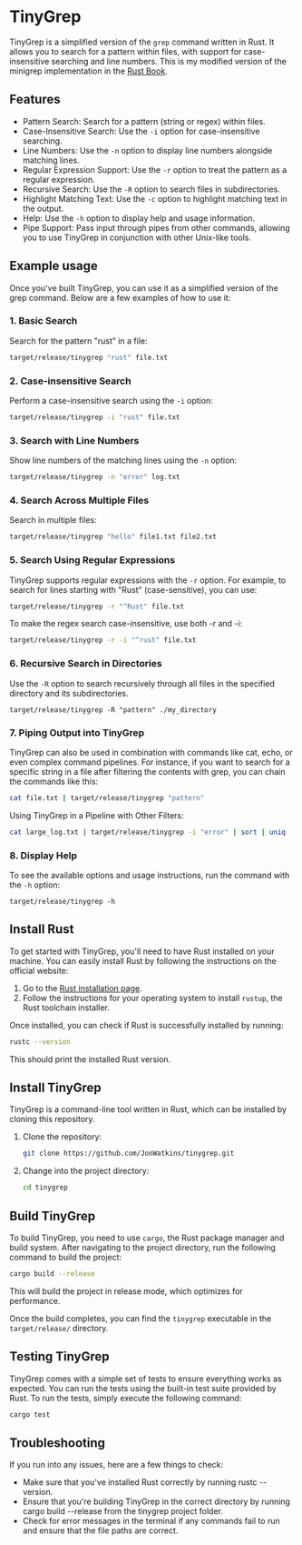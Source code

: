 # TinyGrep

TinyGrep is a simplified version of the `grep` command written in Rust. It allows you to search for a pattern within 
files, with support for case-insensitive searching and line numbers. This is my modified version of the minigrep
implementation in the [Rust Book](https://doc.rust-lang.org).

## Features

* Pattern Search: Search for a pattern (string or regex) within files.
* Case-Insensitive Search: Use the `-i` option for case-insensitive searching.
* Line Numbers: Use the `-n` option to display line numbers alongside matching lines.
* Regular Expression Support: Use the `-r` option to treat the pattern as a regular expression.
* Recursive Search: Use the `-R` option to search files in subdirectories.
* Highlight Matching Text: Use the `-c` option to highlight matching text in the output.
* Help: Use the `-h` option to display help and usage information.
* Pipe Support: Pass input through pipes from other commands, allowing you to use TinyGrep in conjunction with other 
  Unix-like tools.

## Example usage

Once you've built TinyGrep, you can use it as a simplified version of the grep command. Below are a few examples of how 
to use it:

### 1. Basic Search

Search for the pattern "rust" in a file:

```bash
target/release/tinygrep "rust" file.txt
```

### 2. Case-insensitive Search

Perform a case-insensitive search using the `-i` option:

```bash
target/release/tinygrep -i "rust" file.txt
```

### 3. Search with Line Numbers

Show line numbers of the matching lines using the `-n` option:

```bash
target/release/tinygrep -n "error" log.txt
```

### 4. Search Across Multiple Files

Search in multiple files:

```bash
target/release/tinygrep "hello" file1.txt file2.txt
```

### 5. Search Using Regular Expressions

TinyGrep supports regular expressions with the `-r` option. For example, to search for lines starting with "Rust" 
(case-sensitive), you can use:

```bash
target/release/tinygrep -r "^Rust" file.txt
```

To make the regex search case-insensitive, use both -r and -i:

```bash
target/release/tinygrep -r -i "^rust" file.txt
```

### 6. Recursive Search in Directories

Use the `-R` option to search recursively through all files in the specified directory and its subdirectories.

```
target/release/tinygrep -R "pattern" ./my_directory
```

### 7. Piping Output into TinyGrep

TinyGrep can also be used in combination with commands like cat, echo, or even complex command pipelines. For 
instance, if you want to search for a specific string in a file after filtering the contents with grep, you can 
chain the commands like this:

```bash
cat file.txt | target/release/tinygrep "pattern"
```

Using TinyGrep in a Pipeline with Other Filters:

```bash
cat large_log.txt | target/release/tinygrep -i "error" | sort | uniq
```

### 8. Display Help

To see the available options and usage instructions, run the command with the `-h` option:
```
target/release/tinygrep -h
```

## Install Rust

To get started with TinyGrep, you'll need to have Rust installed on your machine. You can easily install Rust by following 
the instructions on the official website:

1. Go to the [Rust installation page](https://www.rust-lang.org/learn/get-started).
2. Follow the instructions for your operating system to install `rustup`, the Rust toolchain installer.

Once installed, you can check if Rust is successfully installed by running:

```sh
rustc --version
```

This should print the installed Rust version.

## Install TinyGrep

TinyGrep is a command-line tool written in Rust, which can be installed by cloning this repository.

1. Clone the repository:
   ```bash
   git clone https://github.com/JonWatkins/tinygrep.git
   ```

2. Change into the project directory:
   ```bash
   cd tinygrep
   ```

## Build TinyGrep

To build TinyGrep, you need to use `cargo`, the Rust package manager and build system. After navigating to 
the project directory, run the following command to build the project:

```bash
cargo build --release
```

This will build the project in release mode, which optimizes for performance.

Once the build completes, you can find the `tinygrep` executable in the `target/release/` directory.

## Testing TinyGrep
TinyGrep comes with a simple set of tests to ensure everything works as expected. You can run the tests using the 
built-in test suite provided by Rust.
To run the tests, simply execute the following command:

```bash
cargo test
```

## Troubleshooting

If you run into any issues, here are a few things to check:

* Make sure that you've installed Rust correctly by running rustc --version.
* Ensure that you're building TinyGrep in the correct directory by running cargo build --release from the tinygrep project folder.
* Check for error messages in the terminal if any commands fail to run and ensure that the file paths are correct.
